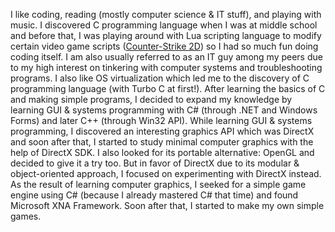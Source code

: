 I like coding, reading (mostly computer science & IT stuff), and playing with music. I discovered C programming language when I was at middle school and before that, I was playing around with Lua scripting language to modify certain video game scripts ([Counter-Strike 2D](https://www.cs2d.com/)) so I had so much fun doing coding itself. I am also usually referred to as an IT guy among my peers due to my high interest on tinkering with computer systems and troubleshooting programs. I also like OS virtualization which led me to the discovery of C programming language (with Turbo C at first!). After learning the basics of C and making simple programs, I decided to expand my knowledge by learning GUI & systems programming with C# (through .NET and Windows Forms) and later C++ (through Win32 API). While learning GUI & systems programming, I discovered an interesting graphics API which was DirectX and soon after that, I started to study minimal computer graphics with the help of DirectX SDK. I also looked for its portable alternative: OpenGL and decided to give it a try too. But in favor of DirectX due to its modular & object-oriented approach, I focused on experimenting with DirectX instead. As the result of learning computer graphics, I seeked for a simple game engine using C# (because I already mastered C# that time) and found Microsoft XNA Framework. Soon after that, I started to make my own simple games.
